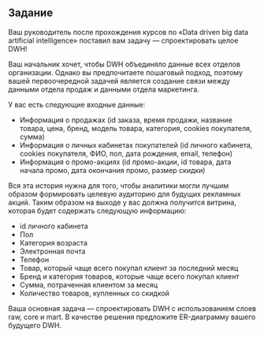 ## Задание
Ваш руководитель  после прохождения курсов по «Data driven big data artificial intelligence» поставил вам задачу — спроектировать целое DWH! 

Ваш начальник хочет, чтобы DWH объединяло данные всех отделов организации. Однако вы предпочитаете пошаговый подход, поэтому вашей первоочередной задачей является создание связи между данными отдела продаж и данными отдела маркетинга.

У вас есть следующие входные данные:
* Информация о продажах (id заказа, время продажи, название товара, цена, бренд, модель товара, категория, cookies покупателя, сумма)						
* Информация о личных кабинетах покупателей (id личного кабинета, cookies покупателя, ФИО, пол, дата рождения, email, телефон)
* Информация о промо-акциях (id промо-акции, id товара, дата начала промо, дата окончания промо, размер скидки)

Вся эта история нужна для того, чтобы аналитики могли лучшим образом формировать целевую аудиторию для будущих рекламных акций. Таким образом на выходе у вас должна получится витрина, которая будет содержать следующую информацию: 
* id личного кабинета
* Пол
* Категория возраста
* Электронная почта
* Телефон
* Товар, который чаще всего покупал клиент за последний месяц
* Бренд и категория товаров, которые чаще всего покупал клиент
* Сумма, потраченная клиентом за месяц
* Количество товаров, купленных со скидкой

Ваша основная задача — спроектировать DWH с использованием слоев raw, core и mart. В качестве решения предложите ER-диаграмму вашего будущего DWH.
